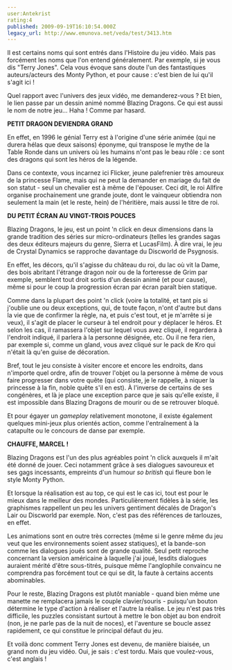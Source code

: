 ```yaml
---
user:Antekrist
rating:4
published: 2009-09-19T16:10:54.000Z
legacy_url: http://www.emunova.net/veda/test/3413.htm
---
```

Il est certains noms qui sont entrés dans l'Histoire du jeu vidéo. Mais pas forcément les noms que l'on entend généralement. Par exemple, si je vous dis "Terry Jones". Cela vous évoque sans doute l'un des fantastiques auteurs/acteurs des Monty Python, et pour cause : c'est bien de lui qu'il s'agit ici !   

Quel rapport avec l'univers des jeux vidéo, me demanderez-vous ? Et bien, le lien passe par un dessin animé nommé Blazing Dragons. Ce qui est aussi le nom de notre jeu... Haha ! Comme par hasard.  

  

**PETIT DRAGON DEVIENDRA GRAND**  

En effet, en 1996 le génial Terry est à l'origine d'une série animée (qui ne durera hélas que deux saisons) éponyme, qui transpose le mythe de la Table Ronde dans un univers où les humains n'ont pas le beau rôle : ce sont des dragons qui sont les héros de la légende.  

Dans ce contexte, vous incarnez ici Flicker, jeune palefrenier très amoureux de la princesse Flame, mais qui ne peut la demander en mariage du fait de son statut - seul un chevalier est à même de l'épouser. Ceci dit, le roi Allfire organise prochainement une grande joute, dont le vainqueur obtiendra non seulement la main (et le reste, hein) de l'héritière, mais aussi le titre de roi.  

  

**DU PETIT ÉCRAN AU VINGT-TROIS POUCES**  

Blazing Dragons, le jeu, est un point 'n click en deux dimensions dans la grande tradition des séries sur micro-ordinateurs (telles les grandes sagas des deux éditeurs majeurs du genre, Sierra et LucasFilm). À dire vrai, le jeu de Crystal Dynamics se rapproche davantage du Discworld de Psygnosis.  

En effet, les décors, qu'il s'agisse du château du roi, du lac où vit la Dame, des bois abritant l'étrange dragon noir ou de la forteresse de Grim par exemple, semblent tout droit sortis d'un dessin animé (et pour cause), même si pour le coup la progression écran par écran paraît bien statique.  

Comme dans la plupart des point 'n click (voire la totalité, et tant pis si j'oublie une ou deux exceptions, qui, de toute façon, n'ont d'autre but dans la vie que de confirmer la règle, na, et puis c'est tout, et je m'arrête si je veux), il s'agit de placer le curseur à tel endroit pour y déplacer le héros. Et selon les cas, il ramassera l'objet sur lequel vous avez cliqué, il regardera à l'endroit indiqué, il parlera à la personne désignée, etc. Ou il ne fera rien, par exemple si, comme un gland, vous avez cliqué sur le pack de Kro qui n'était là qu'en guise de décoration.  

Bref, tout le jeu consiste à visiter encore et encore les endroits, dans n'importe quel ordre, afin de trouver l'objet ou la personne à même de vous faire progresser dans votre quête (qui consiste, je le rappelle, à niquer la princesse à la fin, noble quête s'il en est). À l'inverse de certains de ses congénères, et là je place une exception parce que je sais qu'elle existe, il est impossible dans Blazing Dragons de mourir ou de se retrouver bloqué.  

Et pour égayer un _gameplay_ relativement monotone, il existe également quelques mini-jeux plus orientés action, comme l'entraînement à la catapulte ou le concours de danse par exemple.  

  

**CHAUFFE, MARCEL !**  

Blazing Dragons est l'un des plus agréables point 'n click auxquels il m'ait été donné de jouer. Ceci notamment grâce à ses dialogues savoureux et ses gags incessants, empreints d'un humour _so british_ qui fleure bon le style Monty Python.  

Et lorsque la réalisation est au top, ce qui est le cas ici, tout est pour le mieux dans le meilleur des mondes. Particulièrement fidèles à la série, les graphismes rappellent un peu les univers gentiment décalés de Dragon's Lair ou Discworld par exemple. Non, c'est pas des références de tarlouzes, en effet.  

Les animations sont en outre très correctes (même si le genre même du jeu veut que les environnements soient assez statiques), et la bande-son comme les dialogues joués sont de grande qualité. Seul petit reproche concernant la version américaine à laquelle j'ai joué, lesdits dialogues auraient mérité d'être sous-titrés, puisque même l'anglophile convaincu ne comprendra pas forcément tout ce qui se dit, la faute à certains accents abominables.  

Pour le reste, Blazing Dragons est plutôt maniable - quand bien même une manette ne remplacera jamais le couple clavier/souris - puisqu'un bouton détermine le type d'action à réaliser et l'autre la réalise. Le jeu n'est pas très difficile, les puzzles consistant surtout à mettre le bon objet au bon endroit (non, je ne parle pas de la nuit de noces), et l'aventure se boucle assez rapidement, ce qui constitue le principal défaut du jeu.  

Et voilà donc comment Terry Jones est devenu, de manière biaisée, un grand nom du jeu vidéo. Oui, je sais : c'est tordu. Mais que voulez-vous, c'est anglais !